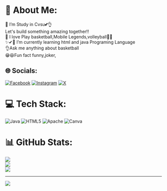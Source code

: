 # 💫 About Me:
🔭 I’m Study in Cvsu💕👌<br>Let's build something amazing together!!<br>🤝 I love Play basketball,Mobile Legends,volleyball🙌🙌<br>✨✔👀 I’m currently learning html and java Programing Language<br>👌Ask me anything about basketball<br>😁😆Fun fact funny,joker,<br>


## 🌐 Socials:
[![Facebook](https://img.shields.io/badge/Facebook-%231877F2.svg?logo=Facebook&logoColor=white)](https://facebook.com/https://www.facebook.com/nacionalfelix) [![Instagram](https://img.shields.io/badge/Instagram-%23E4405F.svg?logo=Instagram&logoColor=white)](https://instagram.com/https://www.instagram.com/its_me.yek/) [![X](https://img.shields.io/badge/X-black.svg?logo=X&logoColor=white)](https://x.com/https://x.com/FelixNacar) 

# 💻 Tech Stack:
![Java](https://img.shields.io/badge/java-%23ED8B00.svg?style=for-the-badge&logo=openjdk&logoColor=white) ![HTML5](https://img.shields.io/badge/html5-%23E34F26.svg?style=for-the-badge&logo=html5&logoColor=white) ![Apache](https://img.shields.io/badge/apache-%23D42029.svg?style=for-the-badge&logo=apache&logoColor=white) ![Canva](https://img.shields.io/badge/Canva-%2300C4CC.svg?style=for-the-badge&logo=Canva&logoColor=white)
# 📊 GitHub Stats:
![](https://github-readme-stats.vercel.app/api?username=Imyek12&theme=dark&hide_border=false&include_all_commits=false&count_private=false)<br/>
![](https://nirzak-streak-stats.vercel.app/?user=Imyek12&theme=dark&hide_border=false)<br/>
![](https://github-readme-stats.vercel.app/api/top-langs/?username=Imyek12&theme=dark&hide_border=false&include_all_commits=false&count_private=false&layout=compact)

---
[![](https://visitcount.itsvg.in/api?id=Imyek12&icon=0&color=0)](https://visitcount.itsvg.in)

<!-- Proudly created with GPRM ( https://gprm.itsvg.in ) -->
